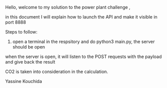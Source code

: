 Hello, welcome to my solution to the power plant challenge , 

in this document I will explain how to launch the API and make it visible in port 8888

Steps to follow:

1) open a terminal in the respsitory and do python3 main.py, the server should be open


when the server is open, it will listen to the POST requests with the payload and give
back the result

CO2 is taken into consideration in the calculation.


Yassine Kouchida
